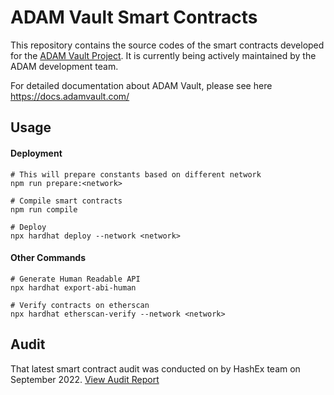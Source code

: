 # ADAM Vault Smart Contracts

This repository contains the source codes of the smart contracts developed for the [ADAM Vault Project](https://adamvault.com). It is currently being actively maintained by the ADAM development team. 

For detailed documentation about ADAM Vault, please see here https://docs.adamvault.com/

## Usage

#### Deployment
```
# This will prepare constants based on different network
npm run prepare:<network>

# Compile smart contracts
npm run compile

# Deploy
npx hardhat deploy --network <network>
```

#### Other Commands
```
# Generate Human Readable API
npx hardhat export-abi-human

# Verify contracts on etherscan
npx hardhat etherscan-verify --network <network>
```


## Audit
That latest smart contract audit was conducted on by HashEx team on September 2022.  [View Audit Report](audits/audit-report-hashex.pdf)

